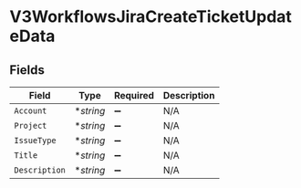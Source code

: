 # V3WorkflowsJiraCreateTicketUpdateData


## Fields

| Field              | Type               | Required           | Description        |
| ------------------ | ------------------ | ------------------ | ------------------ |
| `Account`          | **string*          | :heavy_minus_sign: | N/A                |
| `Project`          | **string*          | :heavy_minus_sign: | N/A                |
| `IssueType`        | **string*          | :heavy_minus_sign: | N/A                |
| `Title`            | **string*          | :heavy_minus_sign: | N/A                |
| `Description`      | **string*          | :heavy_minus_sign: | N/A                |